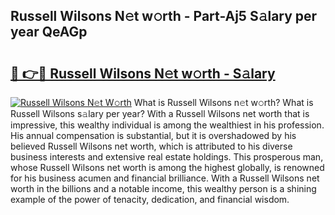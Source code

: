 ## Russell Wilsons N𝚎t w𝚘rth - Part-Aj5 S𝚊lary per year QeAGp

# <h2><a href="http://gc1cwaf.nevu.top/?p=Russell+Wilsons">🔗 👉🔴 Russell Wilsons N𝚎t w𝚘rth - S𝚊lary</a></h2>

[![Russell Wilsons N𝚎t W𝚘rth](https://i.imgur.com/Oavwk0R.jpeg)](http://gc1cwaf.nevu.top/?p=Russell+Wilsons)
What is Russell Wilsons n𝚎t w𝚘rth? What is Russell Wilsons s𝚊lary per year?
With a Russell Wilsons net worth that is impressive, this wealthy individual is among the wealthiest in his profession. His annual compensation is substantial, but it is overshadowed by his believed Russell Wilsons net worth, which is attributed to his diverse business interests and extensive real estate holdings. This prosperous man, whose Russell Wilsons net worth is among the highest globally, is renowned for his business acumen and financial brilliance. With a Russell Wilsons net worth in the billions and a notable income, this wealthy person is a shining example of the power of tenacity, dedication, and financial wisdom.
